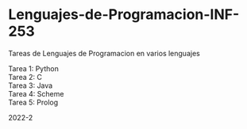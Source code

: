 # Lenguajes-de-Programacion-INF-253
Tareas de Lenguajes de Programacion en varios lenguajes

Tarea 1: Python  
Tarea 2: C  
Tarea 3: Java  
Tarea 4: Scheme  
Tarea 5: Prolog  

2022-2
